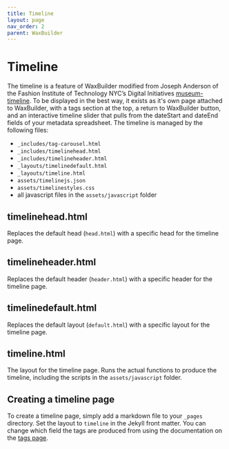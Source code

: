 ```yaml
---
title: Timeline
layout: page
nav_order: 2
parent: WaxBuilder
---
```

# Timeline

The timeline is a feature of WaxBuilder modified from Joseph Anderson of the Fashion Institute of Technology NYC’s Digital Initiatives [museum-timeline](). To be displayed in the best way, it exists as it's own page attached to WaxBuilder, with a tags section at the top, a return to WaxBuilder button, and an interactive timeline slider that pulls from the dateStart and dateEnd fields of your metadata spreadsheet. The timeline is managed by the following files:
* `_includes/tag-carousel.html`
* `_includes/timelinehead.html`
* `_includes/timelineheader.html`
* `_layouts/timelinedefault.html`
* `_layouts/timeline.html`
* `assets/timelinejs.json`
* `assets/timelinestyles.css`
* all javascript files in the `assets/javascript` folder

## timelinehead.html
Replaces the default head (`head.html`) with a specific head for the timeline page.

## timelineheader.html
Replaces the default header (`header.html`) with a specific header for the timeline page.

## timelinedefault.html
Replaces the default layout (`default.html`) with a specific layout for the timeline page.

## timeline.html
The layout for the timeline page. Runs the actual functions to produce the timeline, including the scripts in the `assets/javascript` folder.

## Creating a timeline page
To create a timeline page, simply add a markdown file to your `_pages` directory. Set the layout to `timeline` in the Jekyll front matter. You can change which field the tags are produced from using the documentation on the [tags page]().


